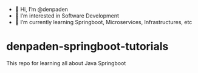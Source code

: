 - 👋 Hi, I’m @denpaden
- 👀 I’m interested in Software Development
- 🌱 I’m currently learning Springboot, Microservices, Infrastructures, etc



# denpaden-springboot-tutorials
This repo for learning all about Java Springboot
